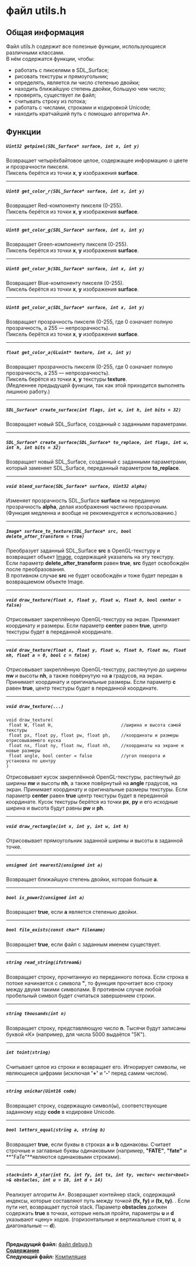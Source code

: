 ﻿# файл utils.h

## Общая информация

Файл utils.h содержит все полезные функции, использующиеся различными классами.  
В нём содержатся функции, чтобы:
* работать с пикселями в SDL_Surface;
* рисовать текстуры и прямоугольник;
* определять, является ли число степенью двойки;
* находить ближайшую степень двойки, большую чем число;
* проверять, существует ли файл;
* считывать строку из потока;
* работать с числами, строками и кодировкой Unicode;
* находить кратчайший путь с помощью алгоритма A*.

## Функции

##### `Uint32 getpixel(SDL_Surface* surface, int x, int y)`
Возвращает четырёхбайтовое целое, содержащее информацию о цвете и прозрачности пикселя.  
Пиксель берётся из точки **x**, **y** изображения **surface**.  

----
##### `Uint8 get_color_r(SDL_Surface* surface, int x, int y)`
Возвращает Red-компоненту пикселя (0-255).  
Пиксель берётся из точки **x**, **y** изображения **surface**.  

----
##### `Uint8 get_color_g(SDL_Surface* surface, int x, int y)`
Возвращает Green-компоненту пикселя (0-255).  
Пиксель берётся из точки **x**, **y** изображения **surface**.  

----
##### `Uint8 get_color_b(SDL_Surface* surface, int x, int y)`
Возвращает Blue-компоненту пикселя (0-255).  
Пиксель берётся из точки **x**, **y** изображения **surface**.  

----
##### `Uint8 get_color_a(SDL_Surface* surface, int x, int y)`
Возвращает прозрачность пикселя (0-255, где 0 означает полную прозрачность, а 255 — непрозрачность).  
Пиксель берётся из точки **x**, **y** изображения **surface**.  

----
##### `float get_color_a(GLuint* texture, int x, int y)`
Возвращает прозрачность пикселя (0-255, где 0 означает полную прозрачность, а 255 — непрозрачность).  
Пиксель берётся из точки **x**, **y** текстуры **texture**.  
(Медленнее предыдущей функции, так как этой приходится выполнять лишнюю работу.)  

----
##### `SDL_Surface* create_surface(int flags, int w, int h, int bits = 32)`
Возвращает новый SDL_Surface, созданный с заданными параметрами.  

----
##### `SDL_Surface* create_surface(SDL_Surface* to_replace, int flags, int w, int h, int bits = 32)`
Возвращает новый SDL_Surface, созданный с заданными параметрами, который заменяет SDL_Surface, переданный параметром **to_replace**.  

----
##### `void blend_surface(SDL_Surface* surface, Uint32 alpha)`
Изменяет прозрачность SDL_Surface **surface** на переданную прозрачность **alpha**, делая изображения частично прозрачным.  
(Функция медленна и вообще не рекомендуется к использованию.)    

----
##### `Image* surface_to_texture(SDL_Surface* src, bool delete_after_transform = true)`
Преобразует заданный SDL_Surface **src** в OpenGL-текстуру и возвращает объект [Image](12_Image.md), содержащий указатель на эту текстуру.  
Если параметр **delete_after_transform** равен **true**, **src** будет освобождён после преобразования.  
В противном случае **src** не будет освобождён и тоже будет передан в возвращаемом объекте Image.  

----
##### `void draw_texture(float x, float y, float w, float h, bool center = false)`
Отрисовывает закреплённую OpenGL-текстуру на экран. Принимает координату и размеры. Если параметр **center** равен **true**, центр текстуры будет в переданной координате.  

----
##### `void draw_texture(float x, float y, float w, float h, float nw, float nh, float a = 0, bool c = false)`
Отрисовывает закреплённую OpenGL-текстуру, растянутую до ширины **nw** и высоты **nh**, а также повёрнутую на **a** градусов, на экран. Принимает координату и оригинальные размеры. Если параметр **c** равен **true**, центр текстуры будет в переданной координате.  

----
##### `void draw_texture(...)`
    void draw_texture(
     float W, float H,                          //ширина и высота самой текстуры
     float px, float py, float pw, float ph,    //координаты и размеры отрисовываемого куска
     float nx, float ny, float nw, float nh,    //координаты на экране и новые размеры
     float angle, bool center = false           //угол поворота и установка по центру
    )
Отрисовывает кусок закреплённой OpenGL-текстуры, растянутый до ширины **nw** и высоты **nh**, а также повёрнутый на **angle** градусов, на экран. Принимает координату и оригинальные размеры текстуры. Если параметр **center** равен **true** центр текстуры будет в переданной координате. Кусок текстуры берётся из точки **px**, **py** и его исходные ширина и высота будут равны **pw** и **ph**.  

----
##### `void draw_rectangle(int x, int y, int w, int h)`
Отрисовывает прямоугольник заданной ширины и высоты в заданной точке.  

----
##### `unsigned int nearest2(unsigned int a)`
Возвращает ближайшую степень двойки, которая больше **a**.  

----
##### `bool is_power2(unsigned int a)`
Возвращает **true**, если **a** является степенью двойки.  

----
##### `bool file_exists(const char* filename)`
Возвращает **true**, если файл с заданным именем существует.  

----
##### `string read_string(ifstream&)`
Возвращает строку, прочитанную из переданного потока. Если строка в потоке начинается с символа **"**, то функция прочитает всю строку между двумя такими символами. В противном случае любой пробельный символ будет считаться завершением строки.  

----
##### `string thousands(int n)`
Возвращает строку, представляющую число **n**. Тысячи будут записаны буквой «K» (например, для числа 5000 выдаётся "5K").  

----
##### `int toint(string)`
Считывает целое из строки и возвращает его. Игнорирует символы, не являющиеся цифрами (исключая **'+'** и **'-'** перед самим числом).  

----
##### `string unichar(Uint16 code)`
Возвращает строку, содержащую символ(ы), соответствующие заданному коду **code** в кодировке Unicode.  

----
##### `bool letters_equal(string a, string b)`
Возвращает **true**, если буквы в строках **a** и **b** одинаковы. Считает строчные и заглавные буквы одинаковыми (например, **"FATE"**, **"fate"** и **"FaTe"**являются одинаковыми строками).  

----
##### `stack<int> A_star(int fx, int fy, int tx, int ty, vector< vector<bool> >& obstacles, int u = 10, int d = 14)`
Реализует алгоритм A*. Возвращает контейнер stack, содержащий индексы, которые составляют путь между точкой **(fx, fy)** и **(tx, ty)**. . Если пути нет, возвращает пустой stack. Параметр **obstacles** должен содержать **true** в точках, которые нельзя пройти, параметры **u** и **d** указывают «цену» ходов. (горизонтальные и вертикальные стоят **u**, а диагональные — **d**).  
   
   
**Предыдущий файл:** [файл debug.h](19_debug_h.md)  
**[Содержание](00_Contents.md)**  
**Следующий файл:** [Компиляция](21_Compiling.md)

